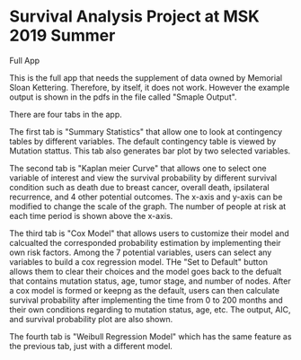 # Survival Analysis Project at MSK 2019 Summer

Full App

This is the full app that needs the supplement of data owned by Memorial Sloan Kettering. Therefore, by itself, it does not work. 
However the example output is shown in the pdfs in the file called "Smaple Output". 

There are four tabs in the app. 

The first tab is "Summary Statistics" that allow one to look at contingency tables by different variables. The default contingency table is viewed by Mutation stattus. This tab also generates bar plot by two selected variables. 

The second tab is "Kaplan meier Curve" that allows one to select one variable of interest and view the survival probability by different survival condition such as death due to breast cancer, overall death, ipsilateral recurrence, and 4 other potential outcomes. The x-axis and y-axis can be modified to change the scale of the graph. The number of people at risk at each time period is shown above the x-axis. 

The third tab is "Cox Model" that allows users to customize their model and calcualted the corresponded probability estimation by implementing their own risk factors. Among the 7 potential variables, users can select any variables to build a cox regression model. THe "Set to Default" button allows them to clear their choices and the model goes back to the defualt that contains mutation status, age, tumor stage, and number of nodes. After a cox model is formed or keepng as the default, users can then calculate survival probability after implementing the time from 0 to 200 months and their own conditions regarding to mutation status, age, etc. The output, AIC, and survival probability plot are also shown. 

The fourth tab is "Weibull Regression Model" which has the same feature as the previous tab, just with a different model. 
